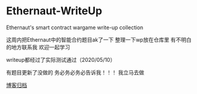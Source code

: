 # Ethernaut-WriteUp
Ethernaut's smart contract wargame write-up collection

这周内把Ethernaut中的智能合约题目ak了一下 整理一下wp放在仓库里
有不明白的地方联系我 欢迎一起学习

writeup都经过了实际测试通过（2020/05/10）

有题目更新了没做的 务必务必务必告诉我！！！ 我立马去做

[博客归档](https://endcat.cn/kanna/index.php/category/computer-science/blockchain/)
